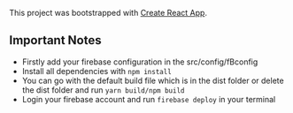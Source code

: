This project was bootstrapped with [Create React App](https://github.com/facebook/create-react-app).

## Important Notes
* Firstly add your firebase configuration in the src/config/fBconfig
* Install all dependencies  with `npm install`
* You can go with the default build file which is in the dist folder or delete the dist folder and run `yarn build/npm build`
* Login your firebase account and run `firebase deploy` in your terminal


